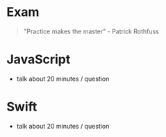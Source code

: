 # Exam
> "Practice makes the master" - Patrick Rothfuss

# JavaScript
* talk about 20 minutes / question

# Swift
* talk about 20 minutes / question

